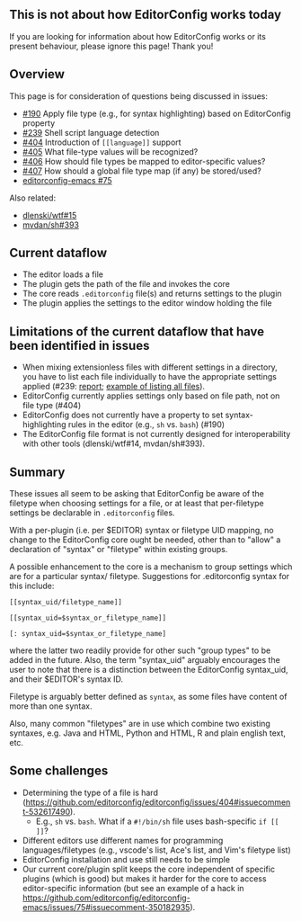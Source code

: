 ## This is not about how EditorConfig works today

If you are looking for information about how EditorConfig works or its present behaviour, please ignore this page!  Thank you!

## Overview

This page is for consideration of questions being discussed in issues:

 - [#190](https://github.com/editorconfig/editorconfig/issues/190) Apply file type (e.g., for syntax highlighting) based on EditorConfig property
 - [#239](https://github.com/editorconfig/editorconfig/issues/239) Shell script language detection
 - [#404](https://github.com/editorconfig/editorconfig/issues/404) Introduction of `[[language]]` support
 - [#405](https://github.com/editorconfig/editorconfig/issues/405) What file-type values will be recognized?
 - [#406](https://github.com/editorconfig/editorconfig/issues/406) How should file types be mapped to editor-specific values?
 - [#407](https://github.com/editorconfig/editorconfig/issues/407) How should a global file type map (if any) be stored/used?
 - [editorconfig-emacs #75](https://github.com/editorconfig/editorconfig-emacs/issues/75)

Also related:
 - [dlenski/wtf#15](https://github.com/dlenski/wtf/issues/15)
 - [mvdan/sh#393](https://github.com/mvdan/sh/issues/393)

## Current dataflow

 - The editor loads a file
 - The plugin gets the path of the file and invokes the core
 - The core reads `.editorconfig` file(s) and returns settings to the plugin
 - The plugin applies the settings to the editor window holding the file

## Limitations of the current dataflow that have been identified in issues

 - When mixing extensionless files with different settings in a directory, you have to list each file individually to have the appropriate settings applied (#239: [report](https://github.com/editorconfig/editorconfig/issues/239#issue-117118155); [example of listing all files](https://github.com/editorconfig/editorconfig/issues/239#issuecomment-157150735)).
 - EditorConfig currently applies settings only based on file path, not on file type (#404)
 - EditorConfig does not currently have a property to set syntax-highlighting rules in the editor (e.g., `sh` vs. `bash`) (#190)
 - The EditorConfig file format is not currently designed for interoperability with other tools (dlenski/wtf#14, mvdan/sh#393).

## Summary

These issues all seem to be asking that EditorConfig be aware of the filetype when choosing settings for a file, or at least that per-filetype settings be declarable in `.editorconfig` files.

With a per-plugin (i.e. per $EDITOR) syntax or filetype UID mapping, no change to the EditorConfig core ought be needed, other than to "allow" a declaration of "syntax" or "filetype" within existing groups.

A possible enhancement to the core is a mechanism to group settings which are for a particular syntax/ filetype.  Suggestions for .editorconfig syntax for this include:

`[[syntax_uid/filetype_name]]`

`[[syntax_uid=$syntax_or_filetype_name]]`

`[: syntax_uid=$syntax_or_filetype_name]`

where the latter two readily provide for other such "group types" to be added in the future.  Also, the term "syntax_uid" arguably encourages the user to note that there is a distinction between the EditorConfig syntax_uid, and their $EDITOR's syntax ID.

Filetype is arguably better defined as `syntax`, as some files have content of more than one syntax.

Also, many common "filetypes" are in use which combine two existing syntaxes, e.g. Java and HTML, Python and HTML, R and plain english text, etc.

## Some challenges

 - Determining the type of a file is hard (https://github.com/editorconfig/editorconfig/issues/404#issuecomment-532617490).
   - E.g., `sh` vs. `bash`.  What if a `#!/bin/sh` file uses bash-specific `if [[ ]]`?
 - Different editors use different names for programming languages/filetypes (e.g., vscode's list, Ace's list, and Vim's filetype list)
 - EditorConfig installation and use still needs to be simple
 - Our current core/plugin split keeps the core independent of specific plugins (which is good) but makes it harder for the core to access editor-specific information (but see an example of a hack in https://github.com/editorconfig/editorconfig-emacs/issues/75#issuecomment-350182935).